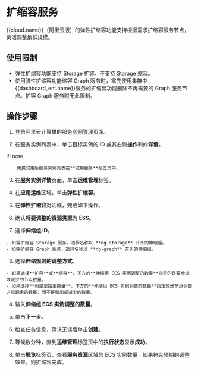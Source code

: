 # 扩缩容服务

{{cloud.name}}（阿里云版）的弹性扩缩容功能支持根据需求扩缩容服务节点，灵活调整集群规模。

## 使用限制

- 弹性扩缩容功能支持 Storage 扩容，不支持 Storage 缩容。
- 使用弹性扩缩容功能缩容 Graph 服务时，需先使用集群中{{dashboard_ent.name}}服务的扩缩容功能删除不再需要的 Graph 服务节点。扩容 Graph 服务时无此限制。

## 操作步骤

1. 登录阿里云计算巢的[服务实例管理页面](http://c.nxw.so/9huj4 "https://computenest.console.aliyun.com/user/cn-hangzhou/serviceInstance/private")。

2. 在服务实例列表中，单击目标实例的 ID 或其右侧**操作**列的**详情**。

  !!! note

        免费试用版服务实例列表在**试用服务**标签页中。

3. 在**服务实例详情**页面，单击**运维管理**标签。

4. 在**应用运维**区域，单击**弹性扩缩容**。

5. 在**弹性扩缩容**对话框，完成如下操作。

  1. 确认**将要调整的资源类型**为 **ESS**。

  2. 选择**伸缩组 ID**。
    
    - 如需扩缩容 Storage 服务，选择名称以 **ng-storage** 开头的伸缩组。
    - 如需扩缩容 Graph 服务，选择名称以 **ng-graph** 开头的伸缩组。
  
  3. 选择**伸缩规则的调整方式**。
   
    - 如果选择**扩容**或**缩容**，下方的**伸缩组 ECS 实例调整的数量**指定的是要增加或减少的节点数量。
    - 如果选择**调整至指定数量**，下方的**伸缩组 ECS 实例调整的数量**指定的是节点调整之后剩余的数量，而不是增加或减少的数量。
  
  4. 输入**伸缩组 ECS 实例调整的数量**。
  
  5. 单击**下一步**。
  
  6. 检查任务信息，确认无误后单击**创建**。

6. 等候数分钟，直到**运维管理**标签页中的**执行状态**显示**成功**。

7. 单击**概览**标签页，查看**服务资源**区域的 ECS 实例数量，如果符合预期的调整效果，则扩缩容完成。
